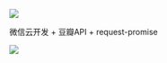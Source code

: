 ![](https://mini-fool.oss-cn-shanghai.aliyuncs.com/img/017b425a4cb41.png)

微信云开发 + 豆瓣API + request-promise

![](https://mini-fool.oss-cn-shanghai.aliyuncs.com/img/1280w_1l_2o_100sh.png)







